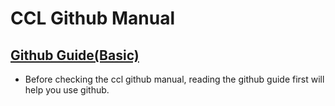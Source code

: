# CCL Github Manual

## [Github Guide(Basic)](https://github.com/semni-29/github_guide)
- Before checking the ccl github manual, reading the github guide first will help you use github.
